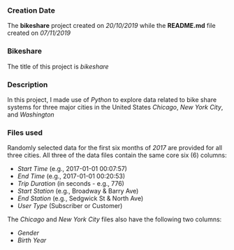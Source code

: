 ### Creation Date
The **bikeshare** project created on *20/10/2019* while the **README.md** file created on *07/11/2019*

### Bikeshare
The title of this project is *bikeshare*

### Description
In this project, I made use of *Python* to explore data related to bike share systems for three major cities in the United States
*Chicago*, *New York City*, and *Washington*

### Files used
Randomly selected data for the first six months of *2017* are provided for all three cities. 
All three of the data files contain the same core six (6) columns:

- *Start Time* (e.g., 2017-01-01 00:07:57)
- *End Time* (e.g., 2017-01-01 00:20:53)
- *Trip Duration* (in seconds - e.g., 776)
- *Start Station* (e.g., Broadway & Barry Ave)
- *End Station* (e.g., Sedgwick St & North Ave)
- *User Type* (Subscriber or Customer)

The *Chicago* and *New York City* files also have the following two columns:

- *Gender*
- *Birth Year*